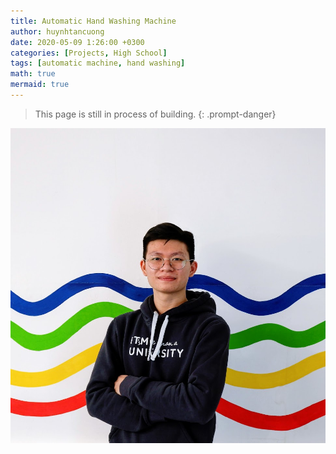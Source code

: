 ```yaml
---
title: Automatic Hand Washing Machine
author: huynhtancuong
date: 2020-05-09 1:26:00 +0300
categories: [Projects, High School]
tags: [automatic machine, hand washing]
math: true
mermaid: true
---
```


> This page is still in process of building.
{: .prompt-danger}

![Image](/assets/img/avatar.jpg)